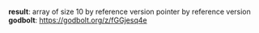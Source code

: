 **result**:
array of size 10 by reference version
pointer by reference version
**godbolt**: https://godbolt.org/z/fGGjesq4e